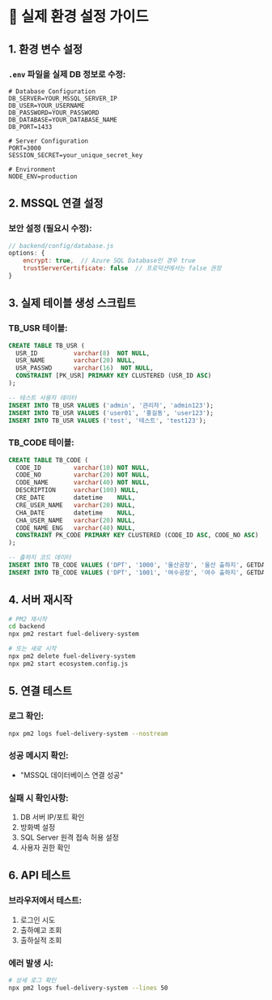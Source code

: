 # 🚀 실제 환경 설정 가이드

## 1. 환경 변수 설정

### `.env` 파일을 실제 DB 정보로 수정:

```env
# Database Configuration
DB_SERVER=YOUR_MSSQL_SERVER_IP
DB_USER=YOUR_USERNAME
DB_PASSWORD=YOUR_PASSWORD
DB_DATABASE=YOUR_DATABASE_NAME
DB_PORT=1433

# Server Configuration
PORT=3000
SESSION_SECRET=your_unique_secret_key

# Environment
NODE_ENV=production
```

## 2. MSSQL 연결 설정

### 보안 설정 (필요시 수정):
```javascript
// backend/config/database.js
options: {
    encrypt: true,  // Azure SQL Database인 경우 true
    trustServerCertificate: false  // 프로덕션에서는 false 권장
}
```

## 3. 실제 테이블 생성 스크립트

### TB_USR 테이블:
```sql
CREATE TABLE TB_USR (
  USR_ID          varchar(8)  NOT NULL,
  USR_NAME        varchar(20) NULL,
  USR_PASSWD      varchar(16)  NOT NULL,
  CONSTRAINT [PK_USR] PRIMARY KEY CLUSTERED (USR_ID ASC)
);

-- 테스트 사용자 데이터
INSERT INTO TB_USR VALUES ('admin', '관리자', 'admin123');
INSERT INTO TB_USR VALUES ('user01', '홍길동', 'user123');
INSERT INTO TB_USR VALUES ('test', '테스트', 'test123');
```

### TB_CODE 테이블:
```sql
CREATE TABLE TB_CODE (
  CODE_ID         varchar(10) NOT NULL,
  CODE_NO         varchar(20) NOT NULL,
  CODE_NAME       varchar(40) NOT NULL,
  DESCRIPTION     varchar(100) NULL,
  CRE_DATE        datetime    NULL,
  CRE_USER_NAME   varchar(20) NULL,
  CHA_DATE        datetime    NULL,
  CHA_USER_NAME   varchar(20) NULL,
  CODE_NAME_ENG   varchar(40) NULL,
  CONSTRAINT PK_CODE PRIMARY KEY CLUSTERED (CODE_ID ASC, CODE_NO ASC)
);

-- 출하지 코드 데이터
INSERT INTO TB_CODE VALUES ('DPT', '1000', '울산공장', '울산 출하지', GETDATE(), 'admin', NULL, NULL, 'Ulsan Plant');
INSERT INTO TB_CODE VALUES ('DPT', '1001', '여수공장', '여수 출하지', GETDATE(), 'admin', NULL, NULL, 'Yeosu Plant');
```

## 4. 서버 재시작

```bash
# PM2 재시작
cd backend
npx pm2 restart fuel-delivery-system

# 또는 새로 시작
npx pm2 delete fuel-delivery-system
npx pm2 start ecosystem.config.js
```

## 5. 연결 테스트

### 로그 확인:
```bash
npx pm2 logs fuel-delivery-system --nostream
```

### 성공 메시지 확인:
- "MSSQL 데이터베이스 연결 성공"

### 실패 시 확인사항:
1. DB 서버 IP/포트 확인
2. 방화벽 설정
3. SQL Server 원격 접속 허용 설정
4. 사용자 권한 확인

## 6. API 테스트

### 브라우저에서 테스트:
1. 로그인 시도
2. 출하예고 조회
3. 출하실적 조회

### 에러 발생 시:
```bash
# 상세 로그 확인
npx pm2 logs fuel-delivery-system --lines 50
```